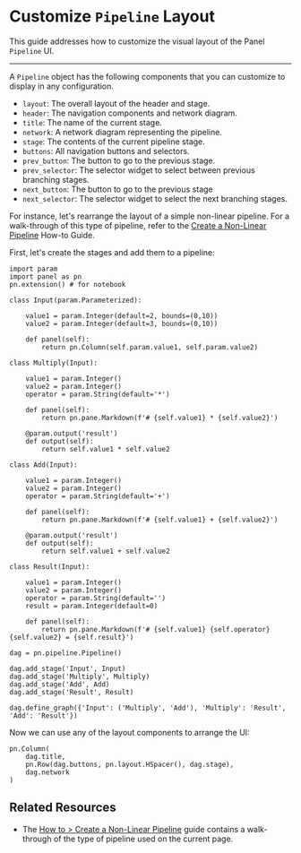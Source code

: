 # Customize `Pipeline` Layout

This guide addresses how to customize the visual layout of the Panel `Pipeline` UI.

---

A `Pipeline` object has the following components that you can customize to display in any configuration.

- `layout`: The overall layout of the header and stage.
- `header`: The navigation components and network diagram.
- `title`: The name of the current stage.
- `network`: A network diagram representing the pipeline.
- `stage`: The contents of the current pipeline stage.
- `buttons`: All navigation buttons and selectors.
- `prev_button`: The button to go to the previous stage.
- `prev_selector`: The selector widget to select between previous branching stages.
- `next_button`:   The button to go to the previous stage
- `next_selector`: The selector widget to select the next branching stages.

For instance, let's rearrange the layout of a simple non-linear pipeline. For a walk-through of this type of pipeline, refer to the [Create a Non-Linear Pipeline](./complex_pipeline.md) How-to Guide.

First, let's create the stages and add them to a pipeline:

```{pyodide}
import param
import panel as pn
pn.extension() # for notebook

class Input(param.Parameterized):

    value1 = param.Integer(default=2, bounds=(0,10))
    value2 = param.Integer(default=3, bounds=(0,10))

    def panel(self):
        return pn.Column(self.param.value1, self.param.value2)

class Multiply(Input):

    value1 = param.Integer()
    value2 = param.Integer()
    operator = param.String(default='*')

    def panel(self):
        return pn.pane.Markdown(f'# {self.value1} * {self.value2}')

    @param.output('result')
    def output(self):
        return self.value1 * self.value2

class Add(Input):

    value1 = param.Integer()
    value2 = param.Integer()
    operator = param.String(default='+')

    def panel(self):
        return pn.pane.Markdown(f'# {self.value1} + {self.value2}')

    @param.output('result')
    def output(self):
        return self.value1 + self.value2

class Result(Input):

    value1 = param.Integer()
    value2 = param.Integer()
    operator = param.String(default='')
    result = param.Integer(default=0)

    def panel(self):
        return pn.pane.Markdown(f'# {self.value1} {self.operator} {self.value2} = {self.result}')

dag = pn.pipeline.Pipeline()

dag.add_stage('Input', Input)
dag.add_stage('Multiply', Multiply)
dag.add_stage('Add', Add)
dag.add_stage('Result', Result)

dag.define_graph({'Input': ('Multiply', 'Add'), 'Multiply': 'Result', 'Add': 'Result'})
```

Now we can use any of the layout components to arrange the UI:

```{pyodide}
pn.Column(
    dag.title,
    pn.Row(dag.buttons, pn.layout.HSpacer(), dag.stage),
    dag.network
)
```

## Related Resources
- The [How to > Create a Non-Linear Pipeline](./complex_pipeline.md) guide contains a walk-through of the type of pipeline used on the current page.
